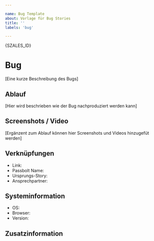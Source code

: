```yaml
---

name: Bug Template
about: Vorlage für Bug Stories
title: ''
labels: 'bug'

---
```


{SZALES_ID}

# Bug

[Eine kurze Beschreibung des Bugs]

## Ablauf

[Hier wird beschrieben wie der Bug nachproduziert werden kann]

## Screenshots / Video

[Ergänzent zum Ablauf können hier Screenshots und Videos hinzugefüt werden]

## Verknüpfungen
- Link: 
- Passbolt Name: 
- Ursprungs-Story: 
- Ansprechpartner:

## Systeminformation
 - OS: 
 - Browser: 
 - Version: 

## Zusatzinformation
